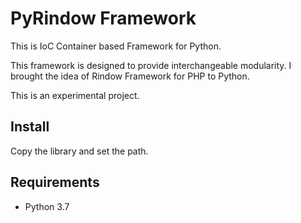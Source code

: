 PyRindow Framework
==================
This is IoC Container based Framework for Python.

This framework is designed to provide interchangeable modularity.
I brought the idea of Rindow Framework for PHP to Python.

This is an experimental project.

Install
-------
Copy the library and set the path.

Requirements
------------
- Python 3.7
